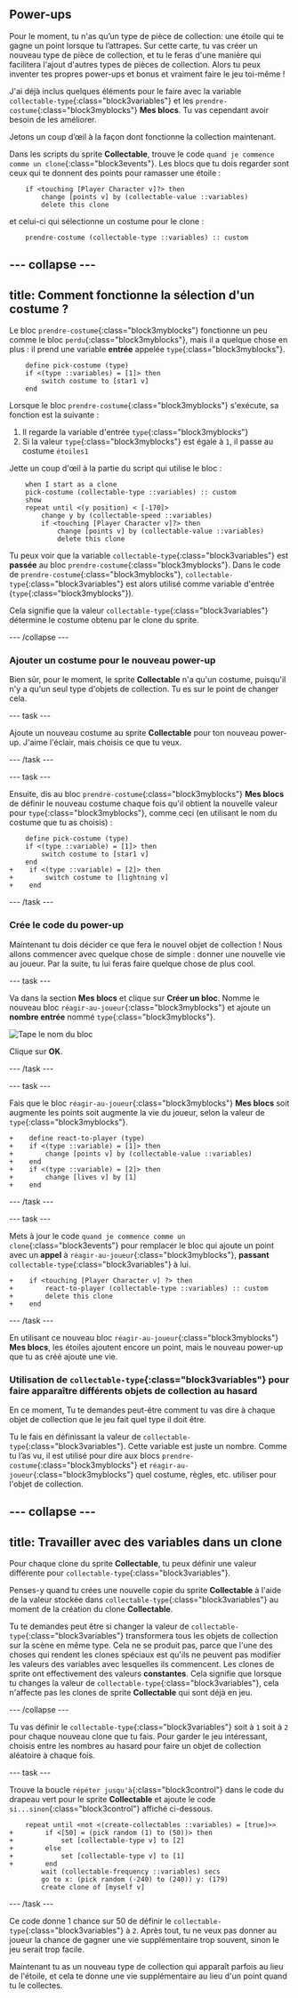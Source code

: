 ## Power-ups

Pour le moment, tu n'as qu’un type de pièce de collection: une étoile qui te gagne un point lorsque tu l’attrapes. Sur cette carte, tu vas créer un nouveau type de pièce de collection, et tu le feras d'une manière qui facilitera l'ajout d'autres types de pièces de collection. Alors tu peux inventer tes propres power-ups et bonus et vraiment faire le jeu toi-même !

J'ai déjà inclus quelques éléments pour le faire avec la variable `collectable-type`{:class="block3variables"} et les `prendre-costume`{:class="block3myblocks"} **Mes blocs**. Tu vas cependant avoir besoin de les améliorer.

Jetons un coup d’œil à la façon dont fonctionne la collection maintenant.

Dans les scripts du sprite **Collectable**, trouve le code `quand je commence comme un clone`{:class="block3events"}. Les blocs que tu dois regarder sont ceux qui te donnent des points pour ramasser une étoile :

```blocks3
    if <touching [Player Character v]?> then
        change [points v] by (collectable-value ::variables)
        delete this clone
```

et celui-ci qui sélectionne un costume pour le clone :

```blocks3
    prendre-costume (collectable-type ::variables) :: custom
```

## \--- collapse \---

## title: Comment fonctionne la sélection d'un costume ?

Le bloc `prendre-costume`{:class="block3myblocks"} fonctionne un peu comme le bloc `perdu`{:class="block3myblocks"}, mais il a quelque chose en plus : il prend une variable **entrée** appelée `type`{:class="block3myblocks"}.

```blocks3
    define pick-costume (type)
    if <(type ::variables) = [1]> then
        switch costume to [star1 v]
    end
```

Lorsque le bloc `prendre-costume`{:class="block3myblocks"} s'exécute, sa fonction est la suivante :

1. Il regarde la variable d'entrée `type`{:class="block3myblocks"}
2. Si la valeur `type`{:class="block3myblocks"} est égale à `1`, il passe au costume `étoiles1 `

Jette un coup d'œil à la partie du script qui utilise le bloc :

```blocks3
    when I start as a clone
    pick-costume (collectable-type ::variables) :: custom
    show
    repeat until <(y position) < [-170]>
        change y by (collectable-speed ::variables)
        if <touching [Player Character v]?> then
            change [points v] by (collectable-value ::variables)
            delete this clone
```

Tu peux voir que la variable `collectable-type`{:class="block3variables"} est **passée** au bloc `prendre-costume`{:class="block3myblocks"}. Dans le code de `prendre-costume`{:class="block3myblocks"}, `collectable-type`{:class="block3variables"} est alors utilisé comme variable d'entrée (`type`{:class="block3myblocks"}).

Cela signifie que la valeur `collectable-type`{:class="block3variables"} détermine le costume obtenu par le clone du sprite.

\--- /collapse \---

### Ajouter un costume pour le nouveau power-up

Bien sûr, pour le moment, le sprite **Collectable** n'a qu'un costume, puisqu'il n'y a qu'un seul type d'objets de collection. Tu es sur le point de changer cela.

\--- task \---

Ajoute un nouveau costume au sprite **Collectable** pour ton nouveau power-up. J'aime l'éclair, mais choisis ce que tu veux.

\--- /task \---

\--- task \---

Ensuite, dis au bloc `prendre-costume`{:class="block3myblocks"} **Mes blocs** de définir le nouveau costume chaque fois qu'il obtient la nouvelle valeur pour `type`{:class="block3myblocks"}, comme ceci \(en utilisant le nom du costume que tu as choisis\) :

```blocks3
    define pick-costume (type)
    if <(type ::variable) = [1]> then
        switch costume to [star1 v]
    end
+    if <(type ::variable) = [2]> then
+        switch costume to [lightning v]
+    end
```

\--- /task \---

### Crée le code du power-up

Maintenant tu dois décider ce que fera le nouvel objet de collection ! Nous allons commencer avec quelque chose de simple : donner une nouvelle vie au joueur. Par la suite, tu lui feras faire quelque chose de plus cool.

\--- task \---

Va dans la section **Mes blocs** et clique sur **Créer un bloc**. Nomme le nouveau bloc `réagir-au-joueur`{:class="block3myblocks"} et ajoute un **nombre entrée** nommé `type`{:class="block3myblocks"}.

![Tape le nom du bloc](images/powerupMakeName.png)

Clique sur **OK**.

\--- /task \---

\--- task \---

Fais que le bloc `réagir-au-joueur`{:class="block3myblocks"} **Mes blocs** soit augmente les points soit augmente la vie du joueur, selon la valeur de `type`{:class="block3myblocks"}.

```blocks3
+    define react-to-player (type)
+    if <(type ::variable) = [1]> then
+        change [points v] by (collectable-value ::variables)
+    end
+    if <(type ::variable) = [2]> then
+        change [lives v] by [1]
+    end
```

\--- /task \---

\--- task \---

Mets à jour le code `quand je commence comme un clone`{:class="block3events"} pour remplacer le bloc qui ajoute un point avec un **appel** à `réagir-au-joueur`{:class="block3myblocks"}, **passant** `collectable-type`{:class="block3variables"} à lui.

```blocks3
+    if <touching [Player Character v] ?> then
+        react-to-player (collectable-type ::variables) :: custom
+        delete this clone
+    end
```

\--- /task \---

En utilisant ce nouveau bloc `réagir-au-joueur`{:class="block3myblocks"} **Mes blocs**, les étoiles ajoutent encore un point, mais le nouveau power-up que tu as créé ajoute une vie.

### Utilisation de `collectable-type`{:class="block3variables"} pour faire apparaître différents objets de collection au hasard

En ce moment, Tu te demandes peut-être comment tu vas dire à chaque objet de collection que le jeu fait quel type il doit être.

Tu le fais en définissant la valeur de `collectable-type`{:class="block3variables"}. Cette variable est juste un nombre. Comme tu l’as vu, il est utilisé pour dire aux blocs `prendre-costume`{:class="block3myblocks"} et `réagir-au-joueur`{:class="block3myblocks"} quel costume, règles, etc. utiliser pour l'objet de collection.

## \--- collapse \---

## title: Travailler avec des variables dans un clone

Pour chaque clone du sprite **Collectable**, tu peux définir une valeur différente pour `collectable-type`{:class="block3variables"}.

Penses-y quand tu crées une nouvelle copie du sprite **Collectable** à l'aide de la valeur stockée dans `collectable-type`{:class="block3variables"} au moment de la création du clone **Collectable**.

Tu te demandes peut être si changer la valeur de `collectable-type`{:class="block3variables"} transformera tous les objets de collection sur la scène en même type. Cela ne se produit pas, parce que l'une des choses qui rendent les clones spéciaux est qu'ils ne peuvent pas modifier les valeurs des variables avec lesquelles ils commencent. Les clones de sprite ont effectivement des valeurs **constantes**. Cela signifie que lorsque tu changes la valeur de `collectable-type`{:class="block3variables"}, cela n'affecte pas les clones de sprite **Collectable** qui sont déjà en jeu.

\--- /collapse \---

Tu vas définir le `collectable-type`{:class="block3variables"} soit à `1` soit à `2` pour chaque nouveau clone que tu fais. Pour garder le jeu intéressant, choisis entre les nombres au hasard pour faire un objet de collection aléatoire à chaque fois.

\--- task \---

Trouve la boucle `répéter jusqu'à`{:class="block3control"} dans le code du drapeau vert pour le sprite **Collectable** et ajoute le code `si...sinon`{:class="block3control"} affiché ci-dessous.

```blocks3
    repeat until <not <(create-collectables ::variables) = [true]>>
+        if <[50] = (pick random (1) to (50))> then
+            set [collectable-type v] to [2]
+        else
+            set [collectable-type v] to [1]
+        end
        wait (collectable-frequency ::variables) secs
        go to x: (pick random (-240) to (240)) y: (179)
        create clone of [myself v]
```

\--- /task \---

Ce code donne 1 chance sur 50 de définir le `collectable-type`{:class="block3variables"} à `2`. Après tout, tu ne veux pas donner au joueur la chance de gagner une vie supplémentaire trop souvent, sinon le jeu serait trop facile.

Maintenant tu as un nouveau type de collection qui apparaît parfois au lieu de l'étoile, et cela te donne une vie supplémentaire au lieu d'un point quand tu le collectes.